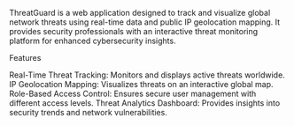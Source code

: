 ThreatGuard is a web application designed to track and visualize global network threats using real-time data and public IP geolocation mapping. It provides security professionals with an interactive threat monitoring platform for enhanced cybersecurity insights.

Features

Real-Time Threat Tracking: Monitors and displays active threats worldwide.
IP Geolocation Mapping: Visualizes threats on an interactive global map.
Role-Based Access Control: Ensures secure user management with different access levels.
Threat Analytics Dashboard: Provides insights into security trends and network vulnerabilities.
